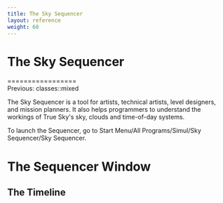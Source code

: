 ```yaml
---
title: The Sky Sequencer
layout: reference
weight: 60
---
```

The Sky Sequencer
===

=================<br>Previous: classes::mixed

The Sky Sequencer is a tool for artists, technical artists, level designers, 
and mission planners. It also helps programmers to understand the workings of True Sky's sky, 
clouds and time-of-day systems.

To launch the Sequencer, go to Start Menu/All Programs/Simul/Sky Sequencer/Sky Sequencer.

The Sequencer Window
====================

The Timeline
-------------

